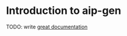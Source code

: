 # Introduction to aip-gen

TODO: write [great documentation](http://jacobian.org/writing/great-documentation/what-to-write/)
